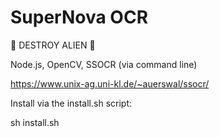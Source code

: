# SuperNova OCR
🚀 DESTROY ALIEN 🚀

Node.js, OpenCV, SSOCR (via command line)

https://www.unix-ag.uni-kl.de/~auerswal/ssocr/

Install via the install.sh script:

sh install.sh
